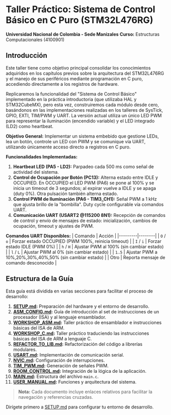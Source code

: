 # Taller Práctico: Sistema de Control Básico en C Puro (STM32L476RG)

**Universidad Nacional de Colombia - Sede Manizales**
**Curso:** Estructuras Computacionales (4100901)

## Introducción

Este taller tiene como objetivo principal consolidar los conocimientos adquiridos en los capítulos previos sobre la arquitectura del STM32L476RG y el manejo de sus periféricos mediante programación en C puro, accediendo directamente a los registros de hardware.

Replicaremos la funcionalidad del "Sistema de Control Básico" implementado en la práctica introductoria (que utilizaba HAL y STM32CubeMX), pero esta vez, construiremos cada módulo desde cero, basándonos en las implementaciones realizadas en los talleres de SysTick, GPIO, EXTI, TIM/PWM y UART. La versión actual utiliza un único LED PWM para representar la iluminación (encendido variable) y el LED integrado (LD2) como heartbeat.

**Objetivo General:**
Implementar un sistema embebido que gestione LEDs, lea un botón, controle un LED con PWM y se comunique vía UART, utilizando únicamente acceso directo a registros en C puro.

**Funcionalidades Implementadas:**
1.  **Heartbeat LED (PA5 - LD2):** Parpadeo cada 500 ms como señal de actividad del sistema.
2.  **Control de Ocupación por Botón (PC13):** Alterna estado entre IDLE y OCCUPIED. En OCCUPIED el LED PWM (PA6) se pone al 100% y se inicia un timeout de 3 segundos; al expirar vuelve a IDLE y se apaga (duty 0%). Otra pulsación también alterna estado.
3.  **Control PWM de Iluminación (PA6 - TIM3_CH1):** Señal PWM a 1 kHz que ajusta brillo de la "bombilla". Duty cycle configurable vía comandos UART.
4.  **Comunicación UART (USART2 @115200 8N1):** Recepción de comandos de control y envío de mensajes de estado: inicialización, cambios de ocupación, timeout y ajustes de PWM.

**Comandos UART Disponibles:**
| Comando | Acción |
|---------|--------|
| `O` / `o` | Forzar estado OCCUPIED (PWM 100%, reinicia timeout) |
| `I` / `i` | Forzar estado IDLE (PWM 0%) |
| `h` / `H` | Ajustar PWM al 100% (sin cambiar estado) |
| `l` / `L` | Ajustar PWM al 0% (sin cambiar estado) |
| `1`..`5` | Ajustar PWM a 10%,20%,30%,40%,50% (sin cambiar estado) |
| Otro | Reporta mensaje de comando desconocido |

## Estructura de la Guía

Esta guía está dividida en varias secciones para facilitar el proceso de desarrollo:

1.  **[SETUP.md](Doc/1_SETUP.md):** Preparación del hardware y el entorno de desarrollo.
2.  **[ASM_CONFIG.md](Doc/2_ASM_CONFIG.md):** Guía de introducción al set de instrucciones de un procesador (ISA) y al lenguaje ensamblador.
3.  **[WORKSHOP_ASM.md](Doc/3_WORKSHOP_ASM.md):** Taller práctico de ensamblador e instrucciones básicas del ISA de ARM.
4.  **[WORKSHOP_C.md](Doc/4_WORKSHOP_C.md):** Taller práctico traduciendo las instrucciones básicas del ISA de ARM a lenguaje C.
5.  **[REFACTOR_TO_LIB.md](Doc/5_REFACTOR_TO_LIB.md):** Refactorización del código a librerías modulares.
6.  **[USART.md](Doc/6_USART.md):** Implementación de comunicación serial.
7.  **[NVIC.md](Doc/7_NVIC.md):** Configuración de interrupciones.
8.  **[TIM_PWM.md](Doc/8_TIM_PWM.md):** Generación de señales PWM.
9.  **[ROOM_CONTROL.md](Doc/9_ROOM_CONTROL.md):** Integración de la lógica de la aplicación.
10. **[MAIN.md](Doc/10_MAIN.md):** Estructura del archivo `main.c`.
11. **[USER_MANUAL.md](Doc/11_USER_MANUAL.md):** Funciones y arquitectura del sistema.

> **Nota:** Cada documento incluye enlaces relativos para facilitar la navegación y referencias cruzadas.

Dirígete primero a [SETUP.md](Doc/1_SETUP.md) para configurar tu entorno de desarrollo.

